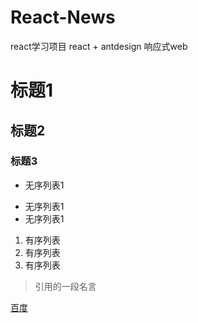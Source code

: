 # React-News
react学习项目 react + antdesign 响应式web


# 标题1
## 标题2
### 标题3

- 无序列表1
* 无序列表1
* 无序列表1

1. 有序列表
2. 有序列表
3. 有序列表


> 引用的一段名言

[百度](http://www.baidu.com)

